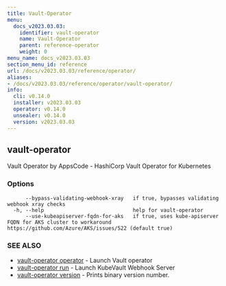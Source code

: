 ```yaml
---
title: Vault-Operator
menu:
  docs_v2023.03.03:
    identifier: vault-operator
    name: Vault-Operator
    parent: reference-operator
    weight: 0
menu_name: docs_v2023.03.03
section_menu_id: reference
url: /docs/v2023.03.03/reference/operator/
aliases:
- /docs/v2023.03.03/reference/operator/vault-operator/
info:
  cli: v0.14.0
  installer: v2023.03.03
  operator: v0.14.0
  unsealer: v0.14.0
  version: v2023.03.03
---
```


## vault-operator

Vault Operator by AppsCode - HashiCorp Vault Operator for Kubernetes

### Options

```
      --bypass-validating-webhook-xray   if true, bypasses validating webhook xray checks
  -h, --help                             help for vault-operator
      --use-kubeapiserver-fqdn-for-aks   if true, uses kube-apiserver FQDN for AKS cluster to workaround https://github.com/Azure/AKS/issues/522 (default true)
```

### SEE ALSO

* [vault-operator operator](/docs/v2023.03.03/reference/operator/vault-operator_operator)	 - Launch Vault operator
* [vault-operator run](/docs/v2023.03.03/reference/operator/vault-operator_run)	 - Launch KubeVault Webhook Server
* [vault-operator version](/docs/v2023.03.03/reference/operator/vault-operator_version)	 - Prints binary version number.

